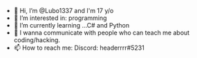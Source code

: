 - 👋 Hi, I’m @Lubo1337 and I'm 17 y/o
- 👀 I’m interested in: programming
- 🌱 I’m currently learning ...C# and Python 
- 💞️ I wannа communicate with people who can teach me about coding/hacking.
- 📫 How to reach me: Discord: headerrrr#5231

<!---
Lubo1337/Lubo1337 is a ✨ special ✨ repository because its `README.md` (this file) appears on your GitHub profile.
You can click the Preview link to take a look at your changes.
--->

